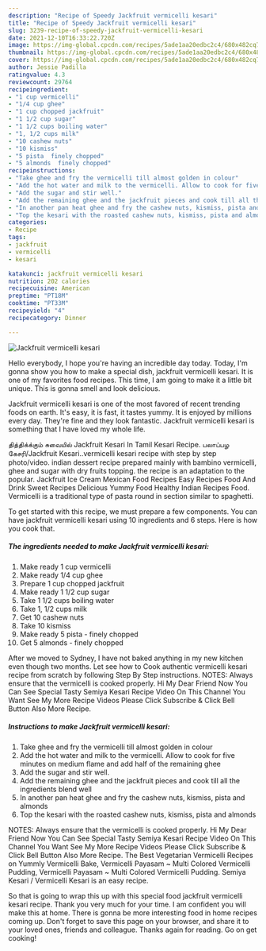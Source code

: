 ```yaml
---
description: "Recipe of Speedy Jackfruit vermicelli kesari"
title: "Recipe of Speedy Jackfruit vermicelli kesari"
slug: 3239-recipe-of-speedy-jackfruit-vermicelli-kesari
date: 2021-12-10T16:33:22.720Z
image: https://img-global.cpcdn.com/recipes/5ade1aa20edbc2c4/680x482cq70/jackfruit-vermicelli-kesari-recipe-main-photo.jpg
thumbnail: https://img-global.cpcdn.com/recipes/5ade1aa20edbc2c4/680x482cq70/jackfruit-vermicelli-kesari-recipe-main-photo.jpg
cover: https://img-global.cpcdn.com/recipes/5ade1aa20edbc2c4/680x482cq70/jackfruit-vermicelli-kesari-recipe-main-photo.jpg
author: Jessie Padilla
ratingvalue: 4.3
reviewcount: 29764
recipeingredient:
- "1 cup vermicelli"
- "1/4 cup ghee"
- "1 cup chopped jackfruit"
- "1 1/2 cup sugar"
- "1 1/2 cups boiling water"
- "1, 1/2 cups milk"
- "10 cashew nuts"
- "10 kismiss"
- "5 pista  finely chopped"
- "5 almonds  finely chopped"
recipeinstructions:
- "Take ghee and fry the vermicelli till almost golden in colour"
- "Add the hot water and milk to the vermicelli. Allow to cook for five minutes on medium flame and add half of the remaining ghee"
- "Add the sugar and stir well."
- "Add the remaining ghee and the jackfruit pieces and cook till all the ingredients blend well"
- "In another pan heat ghee and fry the cashew nuts, kismiss, pista and almonds"
- "Top the kesari with the roasted cashew nuts, kismiss, pista and almonds"
categories:
- Recipe
tags:
- jackfruit
- vermicelli
- kesari

katakunci: jackfruit vermicelli kesari 
nutrition: 202 calories
recipecuisine: American
preptime: "PT18M"
cooktime: "PT33M"
recipeyield: "4"
recipecategory: Dinner

---
```



![Jackfruit vermicelli kesari](https://img-global.cpcdn.com/recipes/5ade1aa20edbc2c4/680x482cq70/jackfruit-vermicelli-kesari-recipe-main-photo.jpg)

Hello everybody, I hope you're having an incredible day today. Today, I'm gonna show you how to make a special dish, jackfruit vermicelli kesari. It is one of my favorites food recipes. This time, I am going to make it a little bit unique. This is gonna smell and look delicious.

Jackfruit vermicelli kesari is one of the most favored of recent trending foods on earth. It's easy, it is fast, it tastes yummy. It is enjoyed by millions every day. They're fine and they look fantastic. Jackfruit vermicelli kesari is something that I have loved my whole life.

தித்திக்க்கும் சுவையில் Jackfruit Kesari In Tamil Kesari Recipe. பலாப்பழ கேசரி/Jackfruit Kesari..vermicelli kesari recipe with step by step photo/video. indian dessert recipe prepared mainly with bambino vermicelli, ghee and sugar with dry fruits topping. the recipe is an adaptation to the popular. Jackfruit Ice Cream Mexican Food Recipes Easy Recipes Food And Drink Sweet Recipes Delicious Yummy Food Healthy Indian Recipes Food. Vermicelli is a traditional type of pasta round in section similar to spaghetti.


To get started with this recipe, we must prepare a few components. You can have jackfruit vermicelli kesari using 10 ingredients and 6 steps. Here is how you cook that.

<!--inarticleads1-->

##### The ingredients needed to make Jackfruit vermicelli kesari:

1. Make ready 1 cup vermicelli
1. Make ready 1/4 cup ghee
1. Prepare 1 cup chopped jackfruit
1. Make ready 1 1/2 cup sugar
1. Take 1 1/2 cups boiling water
1. Take 1, 1/2 cups milk
1. Get 10 cashew nuts
1. Take 10 kismiss
1. Make ready 5 pista - finely chopped
1. Get 5 almonds - finely chopped


After we moved to Sydney, I have not baked anything in my new kitchen even though two months. Let see how to Cook authentic vermicelli kesari recipe from scratch by following Step By Step instructions. NOTES: Always ensure that the vermicelli is cooked properly. Hi My Dear Friend Now You Can See Special Tasty Semiya Kesari Recipe Video On This Channel You Want See My More Recipe Videos Please Click Subscribe &amp; Click Bell Button Also More Recipe. 

<!--inarticleads2-->

##### Instructions to make Jackfruit vermicelli kesari:

1. Take ghee and fry the vermicelli till almost golden in colour
1. Add the hot water and milk to the vermicelli. Allow to cook for five minutes on medium flame and add half of the remaining ghee
1. Add the sugar and stir well.
1. Add the remaining ghee and the jackfruit pieces and cook till all the ingredients blend well
1. In another pan heat ghee and fry the cashew nuts, kismiss, pista and almonds
1. Top the kesari with the roasted cashew nuts, kismiss, pista and almonds


NOTES: Always ensure that the vermicelli is cooked properly. Hi My Dear Friend Now You Can See Special Tasty Semiya Kesari Recipe Video On This Channel You Want See My More Recipe Videos Please Click Subscribe &amp; Click Bell Button Also More Recipe. The Best Vegetarian Vermicelli Recipes on Yummly Vermicelli Bake, Vermicelli Payasam ~ Multi Colored Vermicelli Pudding, Vermicelli Payasam ~ Multi Colored Vermicelli Pudding. Semiya Kesari / Vermicelli Kesari is an easy recipe. 

So that is going to wrap this up with this special food jackfruit vermicelli kesari recipe. Thank you very much for your time. I am confident you will make this at home. There is gonna be more interesting food in home recipes coming up. Don't forget to save this page on your browser, and share it to your loved ones, friends and colleague. Thanks again for reading. Go on get cooking!
